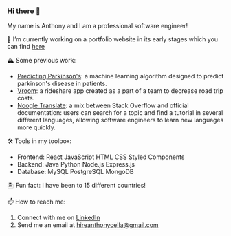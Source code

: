 ### Hi there 👋

My name is Anthony and I am a professional software engineer!

🔭 I’m currently working on a portfolio website in its early stages which you can find [here](https://github.com/anthonycella/Anthony-Cella)

🏔 Some previous work:
- [Predicting Parkinson's](https://github.com/anthonycella/predicting_parkinsons): a machine learning algorithm designed to predict parkinson's disease in patients.
- [Vroom](https://github.com/anthonycella/Vroom): a rideshare app created as a part of a team to decrease road trip costs.
- [Noogle Translate](https://github.com/anthonycella/Noogle-Translate): a mix between Stack Overflow and official documentation: users can search for a topic and find a tutorial in several different languages, allowing software engineers to learn new languages more quickly.

🛠 Tools in my toolbox:
- Frontend: React JavaScript HTML CSS Styled Components
- Backend: Java Python Node.js Express.js
- Database: MySQL PostgreSQL MongoDB

🏝 Fun fact: I have been to 15 different countries!

📫 How to reach me:
1. Connect with me on [LinkedIn](https://www.linkedin.com/in/anthonycella/)
2. Send me an email at hireanthonycella@gmail.com
<!--
**anthonycella/anthonycella** is a ✨ _special_ ✨ repository because its `README.md` (this file) appears on your GitHub profile.

Here are some ideas to get you started:

- 🔭 I’m currently working on ...
- 🌱 I’m currently learning ...
- 👯 I’m looking to collaborate on ...
- 🤔 I’m looking for help with ...
- 💬 Ask me about ...
- 📫 How to reach me: ...
- 😄 Pronouns: ...
- ⚡ Fun fact: ...
-->
